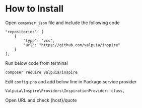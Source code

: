 # How to Install

Open `composer.json` file and include the following code

```
"repositories": [
    {
        "type": "vcs",
        "url": "https://github.com/valpuia/inspire"
    }
],
```

Run below code from terminal

```
composer require valpuia/inspire
```

Edit `config.php` and add below line in Package service provider

```
Valpuia\Inspire\Providers\InspirationProvider::class,
```

Open URL and check {host}/quote